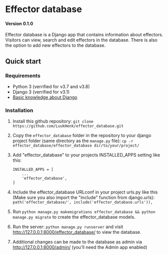 # Effector database
#### Version 0.1.0
Effector database is a Django app that contains information about effectors.
Visitors can view, search and edit effectors in the database.
There is also the option to add new effectors to the database.

## Quick start
### Requirements
- Python 3 (verrified for v3.7 and v3.8)
- Django 3 (verrified for v3.1)
- [Basic knowledge about Django](https://docs.djangoproject.com/en/3.1/intro/)

### Installation
1. Install this github repository:
`git clone https://github.com/LuukHenk/effector_database.git`

2. Copy the `effector_database` folder in the repository to your django project folder (same directory as the `manage.py` file):
`cp -r effector_database/effector_database dir/to/your/project/`
3. Add "effector_database" to your projects INSTALLED_APPS setting like this:
	```
    INSTALLED_APPS = [
        ...
        'effector_database',
    ]
	```
4. Include the effector_database URLconf in your project urls.py like this (Make sure you also import the "include" function from django.urls):
	`path('effector_database/', include('effector_database.urls')),`

5. Run `python manage.py makemigrations effector_database && python manage.py migrate` to create the effector_database models.

6. Run the server: `python manage.py runserver` and visit http://127.0.0.1:8000/effector_database/ to view the database.

7. Additional changes can be made to the database as admin via
   http://127.0.0.1:8000/admin/ (you'll need the Admin app enabled)
